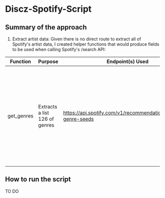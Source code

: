 # Discz-Spotify-Script

## Summary of the approach

1. Extract artist data: Given there is no direct route to extract all of Spotify's artist data, I created helper functions that would produce fields to be used when calling Spotify's /search API:

| Function | Purpose | Endpoint(s) Used | Tradeoffs |
| -------- | -------------------- | ----------- | -------------------------- |
| get_genres | Extracts a list 126 of genres | https://api.spotify.com/v1/recommendations/available-genre-seeds | Provides an entry point to getting initial results from /search, but is limited to broader genres that may exclude niche artists | get_categories | Extracts a list of 52 categories | https://api.spotify.com/v1/browse/categories | Searching by category aims to retrieve more niche artists not captured in genre filter, though there is likely some overlap; requires more iterations and API calls to page through categories results|  


## How to run the script
TO DO

